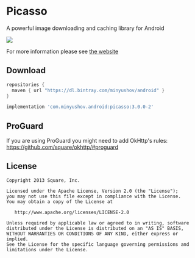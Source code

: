 Picasso
=======

A powerful image downloading and caching library for Android

![](website/static/sample.png)

For more information please see [the website][1]



Download
--------
```groovy
repositories {
  maven { url "https://dl.bintray.com/minyushov/android" }
}

implementation 'com.minyushov.android:picasso:3.0.0-2'
```


ProGuard
--------

If you are using ProGuard you might need to add OkHttp's rules: https://github.com/square/okhttp/#proguard



License
--------

    Copyright 2013 Square, Inc.

    Licensed under the Apache License, Version 2.0 (the "License");
    you may not use this file except in compliance with the License.
    You may obtain a copy of the License at

       http://www.apache.org/licenses/LICENSE-2.0

    Unless required by applicable law or agreed to in writing, software
    distributed under the License is distributed on an "AS IS" BASIS,
    WITHOUT WARRANTIES OR CONDITIONS OF ANY KIND, either express or implied.
    See the License for the specific language governing permissions and
    limitations under the License.


 [1]: http://square.github.io/picasso/
 [2]: https://search.maven.org/remote_content?g=com.squareup.picasso&a=picasso&v=LATEST
 [snap]: https://oss.sonatype.org/content/repositories/snapshots/
